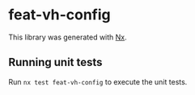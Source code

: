 # feat-vh-config

This library was generated with [Nx](https://nx.dev).

## Running unit tests

Run `nx test feat-vh-config` to execute the unit tests.
